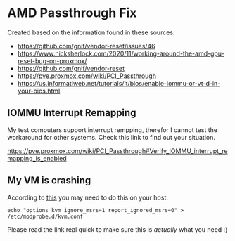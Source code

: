 # AMD Passthrough Fix
Created based on the information found in these sources:
- https://github.com/gnif/vendor-reset/issues/46
- https://www.nicksherlock.com/2020/11/working-around-the-amd-gpu-reset-bug-on-proxmox/
- https://github.com/gnif/vendor-reset
- https://pve.proxmox.com/wiki/PCI_Passthrough
- https://us.informatiweb.net/tutorials/it/bios/enable-iommu-or-vt-d-in-your-bios.html


## IOMMU Interrupt Remapping
My test computers support interrupt rempping, therefor I cannot test the workaround for other systems.
Check this link to find out your situation.

https://pve.proxmox.com/wiki/PCI_Passthrough#Verify_IOMMU_interrupt_remapping_is_enabled

## My VM is crashing
According to [this](https://pve.proxmox.com/wiki/PCI_Passthrough#Tips) you may need to do this on your host:
```
echo "options kvm ignore_msrs=1 report_ignored_msrs=0" > /etc/modprobe.d/kvm.conf
```
Please read the link real quick to make sure this is *actually* what you need :)